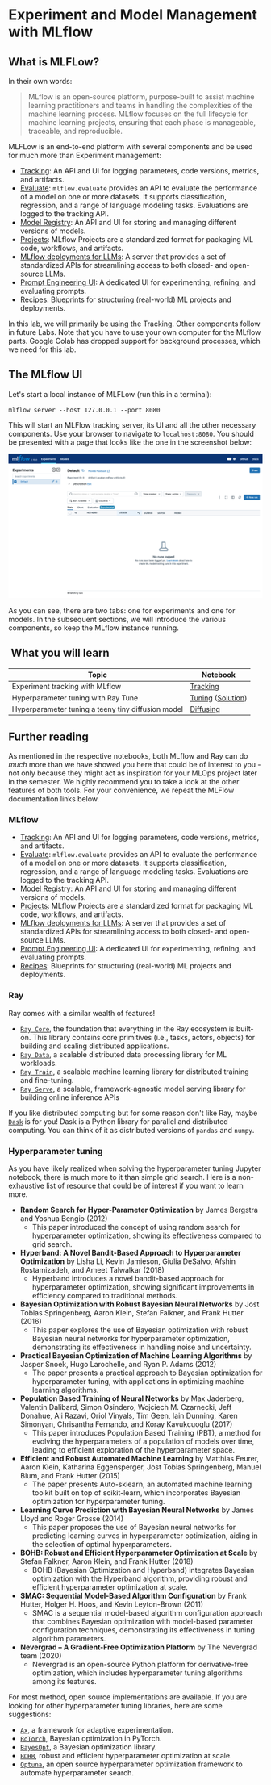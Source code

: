 # Experiment and Model Management with MLflow

## What is MLFLow?

In their own words:

> MLflow is an open-source platform, purpose-built to assist machine learning practitioners and teams in handling the complexities of the machine learning process. MLflow focuses on the full lifecycle for machine learning projects, ensuring that each phase is manageable, traceable, and reproducible.

MLFLow is an end-to-end platform with several components and be used for much more than Experiment management:

- [Tracking][1]: An API and UI for logging parameters, code versions, metrics, and artifacts.
- [Evaluate][2]: `mlflow.evaluate` provides an API to evaluate the performance of a model on one or more datasets. It supports classification, regression, and a range of language modeling tasks. Evaluations are logged to the tracking API.
- [Model Registry][3]: An API and UI for storing and managing different versions of models.
- [Projects][4]: MLflow Projects are a standardized format for packaging ML code, workflows, and artifacts.
- [MLflow deployments for LLMs][5]: A server that provides a set of standardized APIs for streamlining access to both closed- and open-source LLMs.
- [Prompt Engineering UI][6]: A dedicated UI for experimenting, refining, and evaluating prompts.
- [Recipes][7]: Blueprints for structuring (real-world) ML projects and deployments.

In this lab, we will primarily be using the Tracking. Other components follow in future Labs.
Note that you have to use your own computer for the MLflow parts. Google Colab has dropped support for background processes, which we need for this lab.

## The MLflow UI

Let's start a local instance of MLFLow (run this in a terminal):

```shell
mlflow server --host 127.0.0.1 --port 8080
```

This will start an MLFlow tracking server, its UI and all the other necessary components. Use your browser to navigate to `localhost:8080`. You should be presented with a page that looks like the one in the screenshot below:

![MLFlow UI](imgs/image.png)

As you can see, there are two tabs: one for experiments and one for models. In the subsequent sections, we will introduce the various components, so keep the MLflow instance running.

##  What you will learn

| Topic                 | Notebook |
|-----------------------|----------|
| Experiment tracking with MLflow  | [Tracking](mlflow_tracking.ipynb) |
| Hyperparameter tuning with  Ray Tune | [Tuning](ray_tune.ipynb) ([Solution](ray_tune_solution.ipynb))|
| Hyperparameter tuning a teeny tiny diffusion model| [Diffusing](diffusion.ipynb)|

## Further reading

As mentioned in the respective notebooks, both MLflow and Ray can do _much_ more than we have showed you here that could be of interest to you - not only because they might act as inspiration for your MLOps project later in the semester. We highly recommend you to take a look at the other features of both tools. For your convenience, we repeat the MLFlow documentation links below.

### MLflow

- [Tracking][1]: An API and UI for logging parameters, code versions, metrics, and artifacts.
- [Evaluate][2]: `mlflow.evaluate` provides an API to evaluate the performance of a model on one or more datasets. It supports classification, regression, and a range of language modeling tasks. Evaluations are logged to the tracking API.
- [Model Registry][3]: An API and UI for storing and managing different versions of models.
- [Projects][4]: MLflow Projects are a standardized format for packaging ML code, workflows, and artifacts.
- [MLflow deployments for LLMs][5]: A server that provides a set of standardized APIs for streamlining access to both closed- and open-source LLMs.
- [Prompt Engineering UI][6]: A dedicated UI for experimenting, refining, and evaluating prompts.
- [Recipes][7]: Blueprints for structuring (real-world) ML projects and deployments.

### Ray

Ray comes with a similar wealth of features!

- [`Ray Core`](https://docs.ray.io/en/latest/ray-core/walkthrough.html), the foundation that everything in the Ray ecosystem is built-on. This library contains core primitives (i.e., tasks, actors, objects) for building and scaling distributed applications.
- [`Ray Data`](https://docs.ray.io/en/latest/data/data.html), a scalable distributed data processing library for ML workloads.
- [`Ray Train`](https://docs.ray.io/en/latest/train/train.html), a scalable machine learning library for distributed training and fine-tuning.
- [`Ray Serve`](https://docs.ray.io/en/latest/serve/index.html), a scalable, framework-agnostic model serving library for building online inference APIs

If you like distributed computing but for some reason don't like Ray, maybe [`Dask`](https://docs.dask.org/en/stable/) is for you! Dask is a Python library for parallel and distributed computing. You can think of it as distributed versions of `pandas` and `numpy`.

### Hyperparameter tuning

As you have likely realized when solving the hyperparameter tuning Jupyter notebook, there is much more to it than simple grid search.
Here is a non-exhaustive list of resource that could be of interest if you want to learn more.

- **Random Search for Hyper-Parameter Optimization** by James Bergstra and Yoshua Bengio (2012)
  - This paper introduced the concept of using random search for hyperparameter optimization, showing its effectiveness compared to grid search.
- **Hyperband: A Novel Bandit-Based Approach to Hyperparameter Optimization** by Lisha Li, Kevin Jamieson, Giulia DeSalvo, Afshin Rostamizadeh, and Ameet Talwalkar (2018)
  - Hyperband introduces a novel bandit-based approach for hyperparameter optimization, showing significant improvements in efficiency compared to traditional methods.
- **Bayesian Optimization with Robust Bayesian Neural Networks** by Jost Tobias Springenberg, Aaron Klein, Stefan Falkner, and Frank Hutter (2016)
  - This paper explores the use of Bayesian optimization with robust Bayesian neural networks for hyperparameter optimization, demonstrating its effectiveness in handling noise and uncertainty.
- **Practical Bayesian Optimization of Machine Learning Algorithms** by Jasper Snoek, Hugo Larochelle, and Ryan P. Adams (2012)
  - The paper presents a practical approach to Bayesian optimization for hyperparameter tuning, with applications in optimizing machine learning algorithms.
- **Population Based Training of Neural Networks** by Max Jaderberg, Valentin Dalibard, Simon Osindero, Wojciech M. Czarnecki, Jeff Donahue, Ali Razavi, Oriol Vinyals, Tim Geen, Iain Dunning, Karen Simonyan, Chrisantha Fernando, and Koray Kavukcuoglu (2017)
  - This paper introduces Population Based Training (PBT), a method for evolving the hyperparameters of a population of models over time, leading to efficient exploration of the hyperparameter space.
- **Efficient and Robust Automated Machine Learning** by Matthias Feurer, Aaron Klein, Katharina Eggensperger, Jost Tobias Springenberg, Manuel Blum, and Frank Hutter (2015)
  - The paper presents Auto-sklearn, an automated machine learning toolkit built on top of scikit-learn, which incorporates Bayesian optimization for hyperparameter tuning.
- **Learning Curve Prediction with Bayesian Neural Networks** by James Lloyd and Roger Grosse (2014)
  - This paper proposes the use of Bayesian neural networks for predicting learning curves in hyperparameter optimization, aiding in the selection of optimal hyperparameters.
- **BOHB: Robust and Efficient Hyperparameter Optimization at Scale** by Stefan Falkner, Aaron Klein, and Frank Hutter (2018)
  - BOHB (Bayesian Optimization and Hyperband) integrates Bayesian optimization with the Hyperband algorithm, providing robust and efficient hyperparameter optimization at scale.
- **SMAC: Sequential Model-Based Algorithm Configuration** by Frank Hutter, Holger H. Hoos, and Kevin Leyton-Brown (2011)
  - SMAC is a sequential model-based algorithm configuration approach that combines Bayesian optimization with model-based parameter configuration techniques, demonstrating its effectiveness in tuning algorithm parameters.
- **Nevergrad – A Gradient-Free Optimization Platform** by The Nevergrad team (2020)
  - Nevergrad is an open-source Python platform for derivative-free optimization, which includes hyperparameter tuning algorithms among its features.

For most method, open source implementations are available. If you are looking for other hyperparameter tuning libraries, here are some suggestions:

- [`Ax`](https://ax.dev/), a framework for adaptive experimentation.
- [`BoTorch`](https://botorch.org/), Bayesian optimization in PyTorch.
- [`BayesOpt`](https://github.com/rmcantin/bayesopt), a Bayesian optimization library.
- [`BOHB`](https://www.automl.org/blog_bohb/), robust and efficient hyperparameter optimization at scale.
- [`Optuna`](https://optuna.org/), an open source hyperparameter optimization framework to automate hyperparameter search.

[1]: https://mlflow.org/docs/latest/tracking.html#tracking
[2]: https://mlflow.org/docs/latest/models.html#model-evaluation
[3]: https://mlflow.org/docs/latest/model-registry.html#registry
[4]: https://mlflow.org/docs/latest/projects.html#projects
[5]: https://mlflow.org/docs/latest/llms/deployments/index.html#deployments
[6]: https://mlflow.org/docs/latest/llms/prompt-engineering/index.html#prompt-engineering
[7]: https://mlflow.org/docs/latest/recipes.html#recipes
